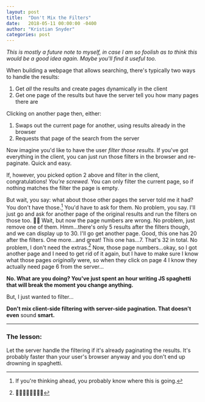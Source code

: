```yaml
---
layout: post
title:  "Don't Mix the Filters"
date:   2018-05-11 00:00:00 -0400
author: "Kristian Snyder"
categories: post
---
```


*This is mostly a future note to myself, in case I am so foolish as to think this would be a good idea again. Maybe you'll find it useful too.*

When building a webpage that allows searching, there's typically two ways to handle the results:

1. Get *all* the results and create pages dynamically in the client
2. Get one page of the results but have the server tell you how many pages there are

Clicking on another page then, either:

1. Swaps out the current page for another, using results already in the browser
2. Requests that page of the search from the server

Now imagine you'd like to have the user *filter those results.* If you've got everything in the client, you can just run those filters in the browser and re-paginate. Quick and easy.

If, however, you picked option 2 above and filter in the client, congratulations! *You're screwed.* You can only filter the current page, so if nothing matches the filter the page is empty.

But wait, you say: what about those other pages the server told me it had? You don't have those.[^1] You'd have to ask for them. No problem, you say. I'll just go and ask for another page of the original results and run the filters on those too. 🤦‍♀️ Wait, but now the page numbers are wrong. No problem, just remove one of them. Hmm...there's only 5 results after the filters though, and we can display up to 30. I'll go get another page. Good, this one has 20 after the filters. One more...and great! This one has...7. That's 32 in total. No problem, I don't need the extras.[^2] Now, those page numbers...okay, so I got another page and I need to get rid of it again, but I have to make sure I know what those pages *originally* were, so when they click on page 4 I know they actually need page 6 from the server...

**No. What are you doing? You've just spent an hour writing JS spaghetti that will break the moment you change anything.**

But, I just wanted to filter...

**Don't mix client-side filtering with server-side pagination. That doesn't even** sound **smart.**

---

### The lesson:

Let the server handle the filtering if it's already paginating the results. It's probably faster than your user's browser anyway and you don't end up drowning in spaghetti.

[^1]: If you're thinking ahead, you probably know where this is going.
[^2]: 🤦‍♀️🤦‍♀️🤦‍♀️🤦‍♀️